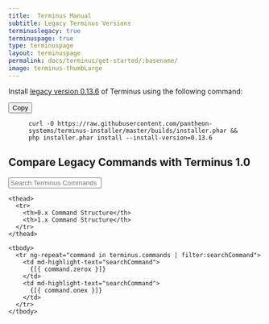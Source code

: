 ```yaml
---
title:  Terminus Manual
subtitle: Legacy Terminus Versions
terminuslegacy: true
terminuspage: true
type: terminuspage
layout: terminuspage
permalink: docs/terminus/get-started/:basename/
image: terminus-thumbLarge
---
```

<p class="instruction">Install <a href="https://github.com/pantheon-systems/terminus/releases/tag/0.13.6">legacy version 0.13.6</a> of Terminus using the following command:</p>
<div class="copy-snippet">
  <button class="btn btn-default btn-clippy" data-clipboard-target="#terminus-installer">Copy</button>
  <figure><pre id="terminus-installer"><code class="bash command" data-lang="bash">curl -O https://raw.githubusercontent.com/pantheon-systems/terminus-installer/master/builds/installer.phar && php installer.phar install --install-version=0.13.6</code></pre></figure>
</div>

## Compare Legacy Commands with Terminus 1.0




<div class="col-md-12" ng-app="terminusCompareApp" ng-controller="mainController">


  <form>
    <div class="form-group">
      <div class="input-group">
        <div class="input-group-addon"><i class="fa fa-search"></i></div>
        <input type="text" class="form-control" placeholder="Search Terminus Commands" ng-model="searchCommand">
        <div style="background:#fff;cursor:pointer;" ng-click="clearFilters()" class="input-group-addon">
        <span class="fa fa-times"></span>
        </div>
      </div>      
    </div>
  </form>
  <table class="table table-responsive table-bordered table-striped">

    <thead>
      <tr>
        <th>0.x Command Structure</th>
        <th>1.x Command Structure</th>
      </tr>
    </thead>

    <tbody>
      <tr ng-repeat="command in terminus.commands | filter:searchCommand">
        <td md-highlight-text="searchCommand">
          {[{ command.zerox }]}
        </td>
        <td md-highlight-text="searchCommand">
          {[{ command.onex }]}
        </td>
      </tr>
    </tbody>

  </table>
</div>
